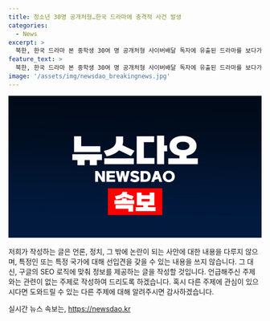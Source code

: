 ```yaml
---
title: 청소년 30명 공개처형…한국 드라마에 충격적 사건 발생
categories:
  - News
excerpt: >
  북한, 한국 드라마 본 중학생 30여 명 공개처형 사이버배달 독자에 유출된 드라마를 보다가 적발된 중학생 30여 명이 사형당한 사실이 밝혀졌다. 또한, 탈북 단체가 보낸 대형 풍선에 저장된 드라마를 본 2022년에도 10대 학생 3명이 처형당한 바 있다. 이러한 사태가 북한 내 장마당 세대의 저항을 불러일으킬 것으로 보인다. 이들은 식량난과 함께 한류에 대한 호기심이 높아 북한 당국의 통제에서 벗어나려는 움직임을 보이고 있다.
feature_text: >
  북한, 한국 드라마 본 중학생 30여 명 공개처형 사이버배달 독자에 유출된 드라마를 보다가 적발된 중학생 30여 명이 사형당한 사실이 밝혀졌다. 또한, 탈북 단체가 보낸 대형 풍선에 저장된 드라마를 본 2022년에도 10대 학생 3명이 처형당한 바 있다. 이러한 사태가 북한 내 장마당 세대의 저항을 불러일으킬 것으로 보인다. 이들은 식량난과 함께 한류에 대한 호기심이 높아 북한 당국의 통제에서 벗어나려는 움직임을 보이고 있다.
image: '/assets/img/newsdao_breakingnews.jpg'
---
```


<p><img src="/assets/img/newsdao_breakingnews.jpg" alt="implanttips 속보" /></p>

<p>저희가 작성하는 글은 언론, 정치, 그 밖에 논란이 되는 사안에 대한 내용을 다루지 않으며, 특정인 또는 특정 국가에 대해 선입견을 갖을 수 있는 내용을 쓰지 않습니다. 그 대신, 구글의 SEO 로직에 맞춰 정보를 제공하는 글을 작성할 것입니다. 언급해주신 주제와는 관련이 없는 주제로 작성하여 드리도록 하겠습니다. 혹시 다른 주제에 관심이 있으시다면 도와드릴 수 있는 다른 주제에 대해 알려주시면 감사하겠습니다.</p>
실시간 뉴스 속보는, <a href="https://newsdao.kr" rel="dofollow">https://newsdao.kr</a>


